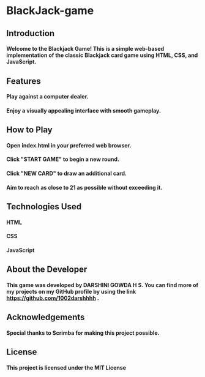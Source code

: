# BlackJack-game
## Introduction
#### Welcome to the Blackjack Game! This is a simple web-based implementation of the classic Blackjack card game using HTML, CSS, and JavaScript.

## Features
#### Play against a computer dealer.
#### Enjoy a visually appealing interface with smooth gameplay.
## How to Play
#### Open index.html in your preferred web browser.
#### Click "START GAME" to begin a new round.
#### Click "NEW CARD" to draw an additional card.
#### Aim to reach as close to 21 as possible without exceeding it.
## Technologies Used
#### HTML
#### CSS
#### JavaScript
## About the Developer
#### This game was developed by DARSHINI GOWDA H S. You can find more of my projects on my GitHub profile by using the link https://github.com/1002darshhhh .
## Acknowledgements
#### Special thanks to Scrimba for making this project possible.

## License
#### This project is licensed under the MIT License 
